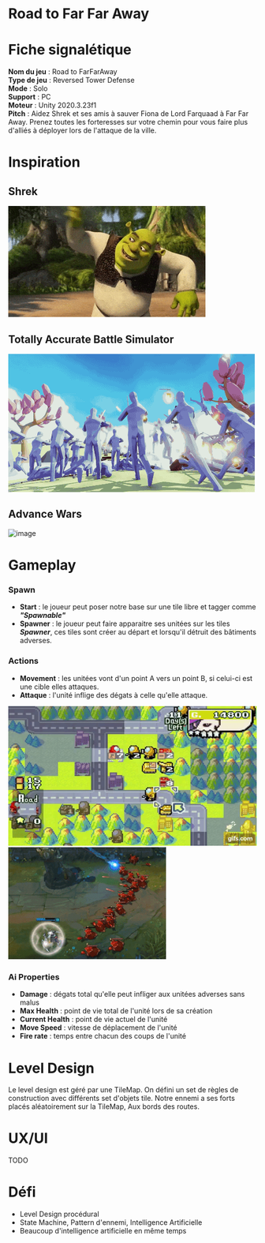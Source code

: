 # Road to Far Far Away

# Fiche signalétique

__Nom du jeu__ : Road to FarFarAway <br>
__Type de jeu__ : Reversed Tower Defense <br>
__Mode__ : Solo <br>
__Support__ : PC <br>
__Moteur__ : Unity 2020.3.23f1 <br>
__Pitch__ : Aidez Shrek et ses amis à sauver Fiona de Lord Farquaad à Far Far Away. Prenez toutes les forteresses sur votre chemin pour vous faire plus d'alliés à déployer lors de l'attaque de la ville.<br>

# Inspiration 

## Shrek
![image](images/shrek.gif)

## Totally Accurate Battle Simulator
![image](images/tabs.gif)

## Advance Wars
![image](images/advance_wars.gif)

# Gameplay

### Spawn

* __Start__ : le joueur peut poser notre base sur une tile libre et tagger comme *__"Spawnable"__* 
* __Spawner__ : le joueur peut faire apparaitre ses unitées sur les tiles *__Spawner__*, ces tiles sont créer au départ et lorsqu'il détruit des bâtiments adverses.

### Actions

* __Movement__ : les unitées vont d'un point A vers un point B, si celui-ci est une cible elles attaques.
* __Attaque__ : l'unité inflige des dégats à celle qu'elle attaque.

![image](images/advance_wars_movement.gif)
![image](images/creep_lol_attack.gif)

### Ai Properties

* __Damage__ : dégats total qu'elle peut infliger aux unitées adverses sans malus
* __Max Health__ : point de vie total de l'unité lors de sa création
* __Current Health__ : point de vie actuel de l'unité
* __Move Speed__ : vitesse de déplacement de l'unité
* __Fire rate__ : temps entre chacun des coups de l'unité

# Level Design

Le level design est géré par une TileMap.
On défini un set de règles de construction avec différents set d'objets tile.
Notre ennemi a ses forts placés aléatoirement sur la TileMap, Aux bords des routes.

# UX/UI

TODO

# Défi

* Level Design procédural
* State Machine, Pattern d'ennemi, Intelligence Artificielle
* Beaucoup d'intelligence artificielle en même temps